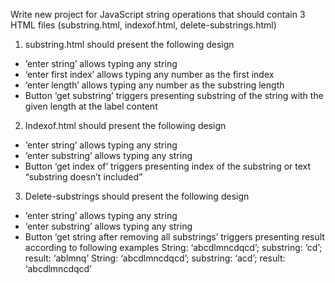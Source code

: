 Write new project for JavaScript string operations that should contain 3 HTML files (substring.html, indexof.html, delete-substrings.html)

1. substring.html should present the following design

- ‘enter string’ allows typing any string
- ‘enter first index’ allows typing any number as the first index
- ‘enter length’ allows typing any number as the substring length
- Button ‘get substring’ triggers presenting substring of the string with the given length at the label content

2. Indexof.html should present the following design

- ‘enter string’ allows typing any string
- ‘enter substring’ allows typing any string
- Button ‘get index of’ triggers presenting index of the substring or text “substring doesn’t included”

3. Delete-substrings should present the following design

- ‘enter string’ allows typing any string
- ‘enter substring’ allows typing any string
- Button ‘get string after removing all substrings’ triggers presenting result according to following examples
  String: ‘abcdlmncdqcd’; substring: ‘cd’; result: ‘ablmnq’
  String: ‘abcdlmncdqcd’; substring: ‘acd’; result: ‘abcdlmncdqcd’
